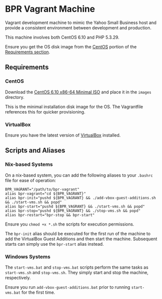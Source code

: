 # BPR Vagrant Machine

Vagrant development machine to mimic the Yahoo Small Business host and provide a consistent environment between development and production.

This machine involves both CentOS 6.10 and PHP 5.3.29.

Ensure you get the OS disk image from the [CentOS](#CentOS) portion of the [Requirements section](#Requirements). 

## Requirements

### CentOS

Download the [CentOS 6.10 x86-64 Minimal ISO](https://vault.centos.org/6.10/isos/x86_64/CentOS-6.10-x86_64-minimal.iso) and place it in the `images` directory.

This is the minimal installation disk image for the OS. The Vagrantfile references this for quicker provisioning.

### VirtualBox

Ensure you have the latest version of [VirtualBox](https://www.virtualbox.org/wiki/Downloads) installed.

## Scripts and Aliases

### Nix-based Systems

On a nix-based system, you can add the following aliases to your `.bashrc` file for ease of operation:

```
BPR_VAGRANT="/path/to/bpr-vagrant"
alias bpr-vagrant="cd ${BPR_VAGRANT}"
alias bpr-init="pushd ${BPR_VAGRANT} && ./add-vbox-guest-additions.sh && ./start-vms.sh && popd"
alias bpr-start="pushd ${BPR_VAGRANT} && ./start-vms.sh && popd"
alias bpr-stop="pushd ${BPR_VAGRANT} && ./stop-vms.sh && popd"
alias bpr-restart="bpr-stop && bpr-start"
```

Ensure you `chmod +x *.sh` the scripts for execution permissions.

The `bpr-init` alias should be executed for the first run of the machine to add the VirtualBox Guest Additions and then start the machine. Subsequent starts can simply use the `bpr-start` alias instead.

### Windows Systems

The `start-vms.bat` and `stop-vms.bat` scripts perform the same tasks as `start-vms.sh` and `stop-vms.sh`. They simply start and stop the machine, respectively.

Ensure you run `add-vbox-guest-additions.bat` prior to running `start-vms.bat` for the first time.
